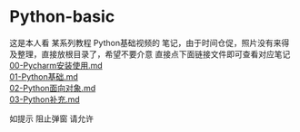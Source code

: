 # Python-basic
这是本人看 某系列教程 Python基础视频的 笔记，由于时间仓促，照片没有来得及整理，直接放根目录了，希望不要介意
直接点下面链接文件即可查看对应笔记<br>
<a href="https://github.com/xhh-personal/Python-basic/blob/master/00-Pycharm%E5%AE%89%E8%A3%85%E4%BD%BF%E7%94%A8.md" target="_blank">00-Pycharm安装使用.md</a>
<br>
<a href="https://github.com/xhh-personal/Python-basic/blob/master/01-Python%E5%9F%BA%E7%A1%80.md" target="_blank">01-Python基础.md</a>
<br>
<a href="https://github.com/xhh-personal/Python-basic/blob/master/02-Python%E9%9D%A2%E5%90%91%E5%AF%B9%E8%B1%A1.md" target="_blank">02-Python面向对象.md</a>
<br>
<a href="https://github.com/xhh-personal/Python-basic/blob/master/03-Python%E8%A1%A5%E5%85%85.md" target="_blank">03-Python补充.md</a>
<a href="" target="_blank"></a>

如提示 阻止弹窗 请允许
